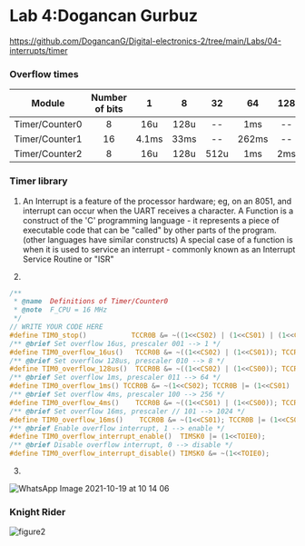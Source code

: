 # Lab 4:Dogancan Gurbuz

https://github.com/DogancanG/Digital-electronics-2/tree/main/Labs/04-interrupts/timer

### Overflow times
| **Module** | **Number of bits** | **1** | **8** | **32** | **64** | **128** | **256** | **1024** |
| :-: | :-: | :-: | :-: | :-: | :-: | :-: | :-: | :-: |
| Timer/Counter0 | 8  | 16u | 128u | -- | 1ms | -- |4.1ms |16ms |
| Timer/Counter1 | 16 |  4.1ms |  33ms | -- | 262ms | -- | 1.04s | 4.2s |
| Timer/Counter2 | 8  |  16u   |  128u  | 512u   | 1ms | 2ms  | 4.1ms | 16ms |

### Timer library

1. An Interrupt is a feature of the processor hardware; eg, on an 8051, and interrupt can occur when the UART receives a character.
A Function is a construct of the 'C' programming language - it represents a piece of executable code that can be "called" by other parts of the program.
(other languages have similar constructs)
A special case of a function is when it is used to service an interrupt - commonly known as an Interrupt Service Routine or "ISR"

2.
```c
/**
 * @name  Definitions of Timer/Counter0
 * @note  F_CPU = 16 MHz
 */
// WRITE YOUR CODE HERE
#define TIM0_stop()           TCCR0B &= ~((1<<CS02) | (1<<CS01) | (1<<CS00));
/** @brief Set overflow 16us, prescaler 001 --> 1 */
#define TIM0_overflow_16us()   TCCR0B &= ~((1<<CS02) | (1<<CS01)); TCCR0B |= (1<<CS00);
/** @brief Set overflow 128us, prescaler 010 --> 8 */
#define TIM0_overflow_128us()  TCCR0B &= ~((1<<CS02) | (1<<CS00)); TCCR0B |= (1<<CS01);
/** @brief Set overflow 1ms, prescaler 011 --> 64 */
#define TIM0_overflow_1ms() TCCR0B &= ~(1<<CS02); TCCR0B |= (1<<CS01) | (1<<CS00);
/** @brief Set overflow 4ms, prescaler 100 --> 256 */
#define TIM0_overflow_4ms()    TCCR0B &= ~((1<<CS01) | (1<<CS00)); TCCR0B |= (1<<CS02);
/** @brief Set overflow 16ms, prescaler // 101 --> 1024 */
#define TIM0_overflow_16ms()    TCCR0B &= ~(1<<CS01); TCCR0B |= (1<<CS02) | (1<<CS00);
/** @brief Enable overflow interrupt, 1 --> enable */
#define TIM0_overflow_interrupt_enable()  TIMSK0 |= (1<<TOIE0);
/** @brief Disable overflow interrupt, 0 --> disable */
#define TIM0_overflow_interrupt_disable() TIMSK0 &= ~(1<<TOIE0);
```
3.
![WhatsApp Image 2021-10-19 at 10 14 06](https://user-images.githubusercontent.com/91128817/137870263-a49949fc-20f8-488d-90f6-ae7a7f324de3.jpeg)



### Knight Rider
 
![figure2](https://user-images.githubusercontent.com/91128817/137791724-ff0d88e2-df9f-413f-a8a9-02225a812986.png)
